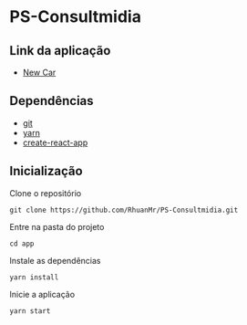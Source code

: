 # PS-Consultmidia

## Link da aplicação

- [New Car](https://melodic-pie-6319c9.netlify.app/)

## Dependências

- [git](https://git-scm.com/)
- [yarn](https://yarnpkg.com/)
- [create-react-app](https://create-react-app.dev/)
  
## Inicialização
Clone o repositório
```
git clone https://github.com/RhuanMr/PS-Consultmidia.git
```
Entre na pasta do projeto
```
cd app
```
Instale as dependências
```
yarn install
```
Inicie a aplicação
```
yarn start
```
